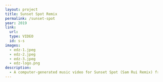 ```yaml
---
layout: project
title: Sunset Spot Remix
permalink: /sunset-spot
year: 2019
link:
  url: 
  type: VIDEO
  id: s-s
images:
  - edz-1.jpeg
  - edz-2.jpeg
  - edz-3.jpeg
  - edz-logo.png
description:
  - A computer-generated music video for Sunset Spot (Sam Rui Remix) from Tzekin's 'Skyline Death Remixes,' released via Pan-Asian artist collective Eternal Dragonz. Featured on <a href="https://avyss-magazine.com/2019/07/12/8126" class="underline" target="_blank">Avyss↗&#xFE0E;</a> and <a href="https://www.thefader.com/2019/07/09/dreamville-sacrifices-cupcakke-ayesha-mahalia-odunsi-best-songs" class="underline" target="_blank">The Fader↗&#xFE0E;</a>.
---
```


